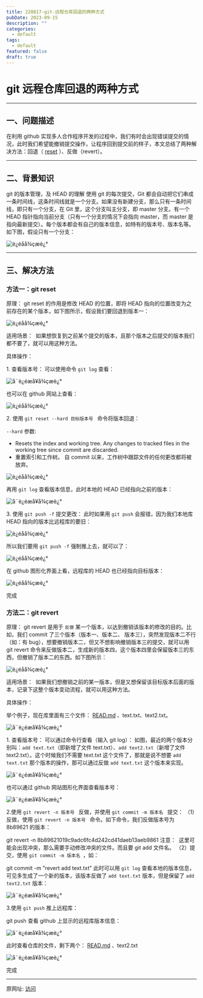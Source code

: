 ```yaml
---
title: 220817-git-远程仓库回退的两种方式
pubDate: 2023-09-15
description: ""
categories:
  - default
tags:
  - default
featured: false
draft: true
---
```

# git 远程仓库回退的两种方式

---

## 一、问题描述

在利用 github 实现多人合作程序开发的过程中，我们有时会出现错误提交的情况，此时我们希望能撤销提交操作，让程序回到提交前的样子，本文总结了两种解决方法：回退（ [reset](https://so.csdn.net/so/search?q=reset&spm=1001.2101.3001.7020) ）、反做（revert）。

---

## 二、背景知识

git 的版本管理，及 HEAD 的理解
使用 git 的每次提交，Git 都会自动把它们串成一条时间线，这条时间线就是一个分支。如果没有新建分支，那么只有一条时间线，即只有一个分支，在 Git 里，这个分支叫主分支，即 master 分支。有一个 HEAD 指针指向当前分支（只有一个分支的情况下会指向 master，而 master 是指向最新提交）。每个版本都会有自己的版本信息，如特有的版本号、版本名等。如下图，假设只有一个分支：

![è¿éåå¾çæè¿°](../../assets/1660714348-885e3864c141aeb43503a72c0e96e7d2.png)

---

## 三、解决方法

### 方法一：git reset

原理： git reset 的作用是修改 HEAD 的位置，即将 HEAD 指向的位置改变为之前存在的某个版本，如下图所示，假设我们要回退到版本一：

![è¿éåå¾çæè¿°](../../assets/1660714348-cfe0ee79d2e7401d2f8143313ee68770.png)

适用场景：  如果想恢复到之前某个提交的版本，且那个版本之后提交的版本我们都不要了，就可以用这种方法。

具体操作：

1\. 查看版本号：
可以使用命令 `git log` 查看：

![å¨è¿éæå¥å¾çæè¿°](../../assets/1660714348-890b2a975770ebe477b798370190c719.png)

也可以在 github 网站上查看：

![è¿éåå¾çæè¿°](../../assets/1660714348-1f008b8d50d0ee782babf9de7b2f7cb9.png)

2\. 使用 `git reset --hard 目标版本号 ` 命令将版本回退：

`--hard` 参数:

- Resets the index and working tree. Any changes to tracked files in the working tree since commit are discarded.
- 重置索引和工作树。 自 commit 以来，工作树中跟踪文件的任何更改都将被放弃。

![è¿éåå¾çæè¿°](../../assets/1660714348-4355b60423e6a2b415b24122f6b88904.png)

再用 `git log` 查看版本信息，此时本地的 HEAD 已经指向之前的版本：

![å¨è¿éæå¥å¾çæè¿°](../../assets/1660714348-e0431a85fc097a810e8544a8c11e2444.png)

3\. 使用 `git push -f` 提交更改：
此时如果用 `git push` 会报错，因为我们本地库 HEAD 指向的版本比远程库的要旧：

![è¿éåå¾çæè¿°](../../assets/1660714348-e953cd2d105503515fa44030013cc5e6.png)

所以我们要用 `git push -f` 强制推上去，就可以了：

![è¿éåå¾çæè¿°](../../assets/1660714348-5c15dd7b25a25f91aff61f799620b2b1.png)

在 github 图形化界面上看，远程库的 HEAD 也已经指向目标版本：

![è¿éåå¾çæè¿°](../../assets/1660714348-3f54d9e9ab4603cec759357c25a3a5b9.png)

完成

### 方法二：git revert

原理： git revert 是用于 `反做` 某一个版本，以达到撤销该版本的修改的目的。比如，我们 commit 了三个版本（版本一、版本二、 版本三），突然发现版本二不行（如：有 bug），想要撤销版本二，但又不想影响撤销版本三的提交，就可以用 git revert 命令来反做版本二，生成新的版本四，这个版本四里会保留版本三的东西，但撤销了版本二的东西。如下图所示：

![è¿éåå¾çæè¿°](../../assets/1660714348-15089ed60746e28b47d61bde6a9cbe28.png)

适用场景：  如果我们想撤销之前的某一版本，但是又想保留该目标版本后面的版本，记录下这整个版本变动流程，就可以用这种方法。

具体操作：

举个例子，现在库里面有三个文件： [READ.md](http://read.md/) 、text.txt、text2.txt。

![å¨è¿éæå¥å¾çæè¿°](../../assets/1660714348-f0e9044df6643d3c4257bfaa8937f7b6.png)

1\. 查看版本号：
可以通过命令行查看（输入 git log）：
如图，最近的两个版本分别叫：`add text.txt`（即新增了文件 text.txt）、`add text2.txt`（新增了文件 text2.txt）。这个时候我们不需要 text.txt 这个文件了，那就是说不想要 `add text.txt` 那个版本的操作，那可以通过反做 `add text.txt` 这个版本来实现。

![å¨è¿éæå¥å¾çæè¿°](../../assets/1660714348-5e5e3313b3ba5f0e6ecb7a06b77bc07a.png)

也可以通过 github 网站图形化界面查看版本号：

![å¨è¿éæå¥å¾çæè¿°](../../assets/1660714348-109d793f5bdd26e2fa651f8a86d957ef.png)

2.使用 `git revert -n 版本号 ` 反做，并使用 `git commit -m 版本名 ` 提交：
（1）反做，使用 `git revert -n 版本号 ` 命令。如下命令，我们反做版本号为 8b89621 的版本：

git revert -n 8b89621019c9adc6fc4d242cd41daeb13aeb9861
注意：  这里可能会出现冲突，那么需要手动修改冲突的文件。而且要 git add 文件名。
（2）提交，使用 `git commit -m 版本名 `，如：

git commit -m "revert add text.txt"
此时可以用 `git log` 查看本地的版本信息，可见多生成了一个新的版本，该版本反做了 `add text.txt` 版本，但是保留了 `add text2.txt` 版本：

![å¨è¿éæå¥å¾çæè¿°](../../assets/1660714348-35a268d46eb1d9694ea70504d3f61a52.png)

3.使用 `git push` 推上远程库：

git push
查看 github 上显示的远程库版本信息：

![å¨è¿éæå¥å¾çæè¿°](../../assets/1660714348-75e612875e04d2d3f846a1e4722dd550.png)

此时查看仓库的文件，剩下两个： [READ.md](http://read.md/) 、text2.txt

![å¨è¿éæå¥å¾çæè¿°](../../assets/1660714348-62a525baddad8fb35126775f71bf934e.png)

完成

---

原网址: [访问](https://blog.csdn.net/chushoufengli/article/details/101683839)
